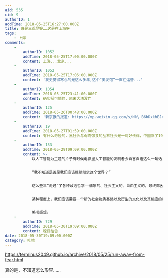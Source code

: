 ```yaml
---
aid: 535
cid: 9
authorID: 1
addTime: 2018-05-25T16:27:00.000Z
title: 真是三观尽毁……这是在上海呀
tags:
    - 上海
comments:
    -
        authorID: 1052
        addTime: 2018-05-25T17:00:00.000Z
        content: 上海...北京...
    -
        authorID: 1052
        addTime: 2018-05-25T17:06:00.000Z
        content: '我更觉得寒心的是这么多年,这个“美发馆”一直在运营...'
    -
        authorID: 1054
        addTime: 2018-05-25T23:41:00.000Z
        content: 确实挺可怕的，原来大清没亡
    -
        authorID: 125
        addTime: 2018-05-26T00:48:00.000Z
        content: '新京报的报道: https://mp.weixin.qq.com/s/Nk\_B6bDxkhEJ48ggRVmbgQ'
    -
        authorID: 19
        addTime: 2018-05-27T01:59:00.000Z
        content: 有什么奇怪的，黑社会与弱肉强食的丛林社会是一对好伙伴，中国除了1949～1979年间没有黑恶势力之外，哪一年没有这种事？
    -
        authorID: 133
        addTime: 2018-05-29T09:09:00.000Z
        content: >-
            以人工智能为主题的片子有时候电影里人工智能的发明者会自言自语这么一句话：


            “我不知道是否是我们应该继续继承这个世界？”


            这么些年“走过”了各种政治哲学——儒家的、社会主义的、自由主义的，最终都因为一些很pivotal的事件认知到这些哲学在提倡一种善的同时，也故意掩藏了其对应的人的恶——更准确地来说是人作为一种动物从丛林社会里进化而来继承的动物性。而这种恶都像此报道一样，并不为人所知，也不被高层的知识分子或者精英传播，因为仅仅暴露侬疮而没有药膏只会使机体崩坏。


            某种程度上，我们应该需要一个新的社会物质基础以及衍生的文化以及其相应的制度化。


            略书感想。
    -
        authorID: 729
        addTime: 2018-05-30T19:09:00.000Z
        content: 瞠目结舌
date: 2018-05-30T19:09:00.000Z
category: 吐槽
---
```


https://terminus2049.github.io/archive/2018/05/25/run-away-from-fear.html

真的是，不知道怎么形容……
